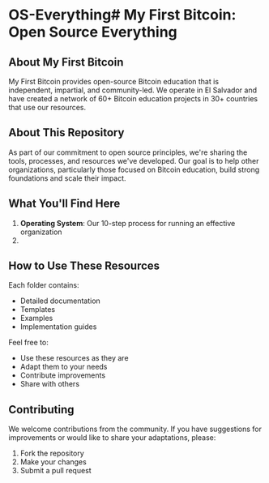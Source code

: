 # OS-Everything# My First Bitcoin: Open Source Everything

## About My First Bitcoin
My First Bitcoin provides open-source Bitcoin education that is independent, impartial, and community-led. We operate in El Salvador and have created a network of 60+ Bitcoin education projects in 30+ countries that use our resources.

## About This Repository
As part of our commitment to open source principles, we're sharing the tools, processes, and resources we've developed. Our goal is to help other organizations, particularly those focused on Bitcoin education, build strong foundations and scale their impact.

## What You'll Find Here
1. **Operating System**: Our 10-step process for running an effective organization
2. 

## How to Use These Resources
Each folder contains:
- Detailed documentation
- Templates
- Examples
- Implementation guides

Feel free to:
- Use these resources as they are
- Adapt them to your needs
- Contribute improvements
- Share with others

## Contributing
We welcome contributions from the community. If you have suggestions for improvements or would like to share your adaptations, please:
1. Fork the repository
2. Make your changes
3. Submit a pull request
